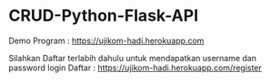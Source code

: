 # CRUD-Python-Flask-API


Demo Program : https://ujikom-hadi.herokuapp.com

Silahkan Daftar terlabih dahulu untuk mendapatkan username dan password login
Daftar : https://ujikom-hadi.herokuapp.com/register
